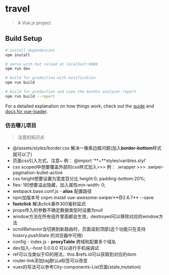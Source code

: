 # travel

> A Vue.js project

## Build Setup

``` bash
# install dependencies
npm install

# serve with hot reload at localhost:8080
npm run dev

# build for production with minification
npm run build

# build for production and view the bundle analyzer report
npm run build --report
```

For a detailed explanation on how things work, check out the [guide](http://vuejs-templates.github.io/webpack/) and [docs for vue-loader](http://vuejs.github.io/vue-loader).



### 仿去哪儿项目

> 注意的知识点

- @/assets/styles/border.css 解决一像素边框问题(加入**border-bottom**样式就可以了)
- 页面css引入方式，注意~ 例： @import '**~**styles/varibles.styl'
- css scoped中想要覆盖外部的css样式加入>>> 例： .wrapper >>> .swiper-pagination-bullet-active
- css height想要设置为宽度百分比 height:0; padding-bottom:20%;
- flex: 1时想要溢出隐藏，加入属性min-width: 0;
- webpack.base.conf.js - **alias** 配置路径
- npm加版本号 cnpm install vue-awesome-swiper**@2.6.7** --save
- **fastclick** 解决click事件300毫秒延迟
- props传入的参数不确定数据类型时设置为null
- window方法在所有组件里面都会生效，destroyed可以移除对应的window方法
- scrollBehavior当切换到新路由时，页面滚到顶部(这个功能只在支持 history.pushState 的浏览器中可用)
- config - index.js - **proxyTable** 跨域和配置多个域名
- dev加入--host 0.0.0.0 可以进行手机端调试
- ref可以当类似于ID的用法，this.$refs.id可以获取到对应的dom
- router-link添加tag默认a标签可以改变
- vuex的写法可以参考City-components-List页面(state,mutation)